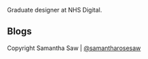 
<p>Graduate designer at NHS Digital.</p>

<h2>Blogs</h2> 





<p>
Copyright Samantha Saw
|
<a href="https://twitter.com/samantharosesaw/">@samantharosesaw</a>
</p>


